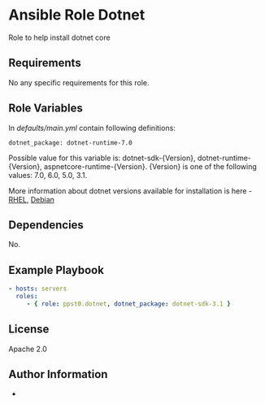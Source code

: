 Ansible Role Dotnet
=========

Role to help install dotnet core

Requirements
------------

No any specific requirements for this role.

Role Variables
--------------

In *defaults/main.yml* contain following definitions:

```dotnet_package: dotnet-runtime-7.0```

Possible value for this variable is: dotnet-sdk-{Version}, dotnet-runtime-{Version}, aspnetcore-runtime-{Version}. {Version} is one of the following values: 7.0, 6.0, 5.0, 3.1.

More information about dotnet versions available for installation is here - [RHEL](https://docs.microsoft.com/en-us/dotnet/core/install/linux-package-manager-rhel7), [Debian](https://docs.microsoft.com/en-us/dotnet/core/install/linux-package-manager-debian10)

Dependencies
----------

No.

Example Playbook
----------------

```yaml
- hosts: servers
  roles:
     - { role: ppst0.dotnet, dotnet_package: dotnet-sdk-3.1 }
```

License
-------

Apache 2.0

Author Information
------------------

-
